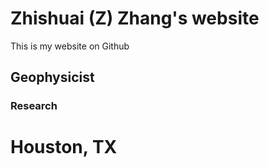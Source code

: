 # Zhishuai (Z) Zhang's website
This is my website on Github

## Geophysicist
### Research
# Houston, TX
